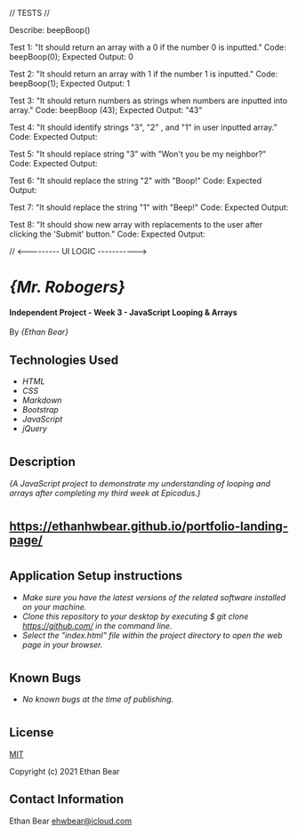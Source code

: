 // TESTS //

Describe: beepBoop()

Test 1: "It should return an array with a 0 if the number 0 is inputted."
Code: beepBoop(0);
Expected Output: 0

Test 2: "It should return an array with 1 if the number 1 is inputted."
Code: beepBoop(1);
Expected Output: 1

Test 3: "It should return numbers as strings when numbers are inputted into array."
Code: beepBoop (43);
Expected Output: "43"

Test 4: "It should identify strings "3", "2" , and "1" in user inputted array."
Code:
Expected Output: 

Test 5: "It should replace string "3" with "Won't you be my neighbor?"
Code:
Expected Output: 

Test 6: "It should replace the string "2" with "Boop!"
Code:
Expected Output: 

Test 7: "It should replace the string "1" with "Beep!"
Code:
Expected Output: 

Test 8: "It should show new array with replacements to the user after clicking the 'Submit' button."
Code:
Expected Output: 


// <--------- UI LOGIC ----------->



# _{Mr. Robogers}_

#### Independent Project - Week 3 - JavaScript Looping & Arrays

 By *{Ethan Bear}*

## Technologies Used

* _HTML_
* _CSS_
* _Markdown_
* _Bootstrap_
* _JavaScript_
* _jQuery_

#

## Description

_{A JavaScript project to demonstrate my understanding of looping and arrays after completing my third week at Epicodus.}_

#

## https://ethanhwbear.github.io/portfolio-landing-page/

#

## Application Setup instructions

* _Make sure you have the latest versions of the related software installed on your machine._
* _Clone this repository to your desktop by executing $ git clone https://github.com/ in the command line._
* _Select the "index.html" file within the project directory to open the web page in your browser._

#

## Known Bugs

* _No known bugs at the time of publishing._

#

## License

[MIT](https://en.wikipedia.org/wiki/MIT_License)

Copyright (c) 2021 Ethan Bear

## Contact Information

Ethan Bear <a href="mailto:ehwbear@icloud.com">ehwbear@icloud.com</a>